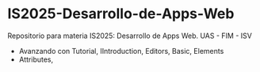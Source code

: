 # IS2025-Desarrollo-de-Apps-Web
Repositorio para materia IS2025: Desarrollo de Apps Web. UAS - FIM - ISV
- Avanzando con Tutorial, IIntroduction, Editors, Basic, Elements
- Attributes, 
